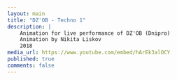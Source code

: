 ```yaml
---
layout: main
title: "DZ'OB - Techno 1"
description: |
    Animation for live performance of DZ'OB (Dnipro)
    Animation by Nikita Liskov
    2018
media_url: https://www.youtube.com/embed/hArEk3alOCY
published: true
comments: false
---
```


